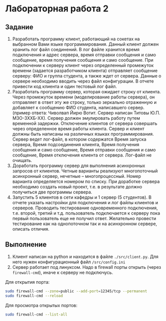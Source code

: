 # Лабораторная работа 2
## Задание
1.	Разработать программу клиент, работающий на сокетах на выбранном Вами языке программирования. Данный клиент должен хранить лог файл соединений. В лог файле хранится время подключения и адрес сервера, время отправки сообщения и само сообщение, время получения сообщения и само сообщение. При подключении к серверу клиент через определенный промежуток времени (задается разработчиком клиента) отправляет сообщение серверу: ФИО и группа студента, а также ждет от сервера. Данные о сервере необходимо вводить через файл конфигурации. В отчете привести код клиента и один тестовый лог файл.
2.	Разработать программу сервер, которая ожидает строку от клиента. Через промежуток времени (моделирование работы сервера), он отправляет в ответ эту же строку, только зеркально отраженную и добавляет к сообщению ФИО студента, написавшего сервер. (пример ответа: Чиволвап Йирю Вотит. Сервер написан Титовы Ю.П. М3О-3ХХБ-ХХ). Сервер должен эмулировать работу путем временной задержки. Отключение клиентов от сервера совершать через определенное время работы клиента. Сервер и клиент должны быть написаны на различных языках программирования. Сервер ведет лог-файл, в котором содержатся Время запуска сервера, Время подсоединения клиента, Время получения сообщения и само сообщение, Время отправки сообщения и само сообщение, Время отключения клиента от сервера. Лог-файл не очищать. 
3.	Доработать программу сервер для выполнения асинхронных запросов от клиентов. Четные варианты реализуют многопоточный асинхронный сервер, нечетные – многопроцессный. Номер варианта определяется номером по списку. При доработке сервера необходимо создать новый проект, т.е. в результате должно получиться две программы сервера.
4.	Запустить 5 клиентов в сети кафедры и 1 сервер (5 студентов). В отчете указать настройки для подключения и лог файлы клиентов и серверов. Проводить тестирование одновременного подключения, т.е. второй, третий и т.д. пользователь подключается к серверу пока первый пользователь еще не получил ответ. Желательно провести тестирование как на однопоточном так и на асинхронном сервере, описать отличия. 
## Выполнение

1. Клиент написан на python и находится в файле `./src/client.py`. Для него нужен конфигурационный файл `/src/config.ini`
2. Сервер работает под линуксом. Надо в firewall порты открыть (через `firewall-cmd`), иначе к серверу не подключусь.

Для открытия порта:
```bash
sudo firewall-cmd --zone=public --add-port=12345/tcp --permanent
sudo firewall-cmd --reload
```

Для просмотра открытых портов:
```bash
sudo firewall-cmd --list-all
```